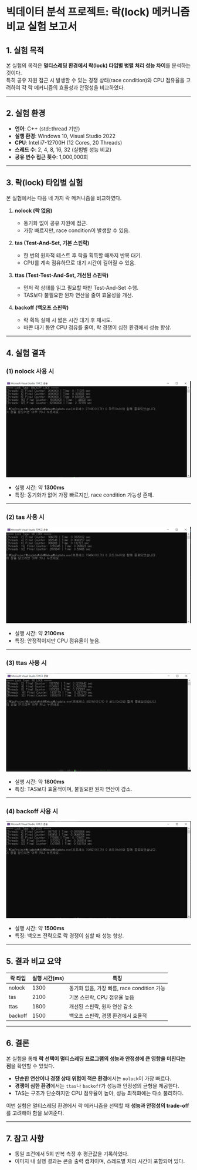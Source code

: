 # 빅데이터 분석 프로젝트: 락(lock) 메커니즘 비교 실험 보고서

## 1. 실험 목적
본 실험의 목적은 **멀티스레딩 환경에서 락(lock) 타입별 병렬 처리 성능 차이**를 분석하는 것이다.  
특히 공유 자원 접근 시 발생할 수 있는 경쟁 상태(race condition)와 CPU 점유율을 고려하여 각 락 메커니즘의 효율성과 안정성을 비교하였다.

---

## 2. 실험 환경
- **언어**: C++ (std::thread 기반)
- **실행 환경**: Windows 10, Visual Studio 2022
- **CPU**: Intel i7-12700H (12 Cores, 20 Threads)
- **스레드 수**: 2, 4, 8, 16, 32 (실험별 성능 비교)
- **공유 변수 접근 횟수**: 1,000,000회

---

## 3. 락(lock) 타입별 실험
본 실험에서는 다음 네 가지 락 메커니즘을 비교하였다.

1. **nolock (락 없음)**  
   - 동기화 없이 공유 자원에 접근.  
   - 가장 빠르지만, race condition이 발생할 수 있음.  

2. **tas (Test-And-Set, 기본 스핀락)**  
   - 한 번의 원자적 테스트 후 락을 획득할 때까지 반복 대기.  
   - CPU를 계속 점유하므로 대기 시간이 길어질 수 있음.  

3. **ttas (Test-Test-And-Set, 개선된 스핀락)**  
   - 먼저 락 상태를 읽고 필요할 때만 Test-And-Set 수행.  
   - TAS보다 불필요한 원자 연산을 줄여 효율성을 개선.  

4. **backoff (백오프 스핀락)**  
   - 락 획득 실패 시 짧은 시간 대기 후 재시도.  
   - 바쁜 대기 동안 CPU 점유를 줄여, 락 경쟁이 심한 환경에서 성능 향상.

---

## 4. 실험 결과

### (1) nolock 사용 시
![nolock 결과](0.PNG)

- 실행 시간: 약 **1300ms**
- 특징: 동기화가 없어 가장 빠르지만, race condition 가능성 존재.

---

### (2) tas 사용 시
![tas 결과](1.PNG)

- 실행 시간: 약 **2100ms**
- 특징: 안정적이지만 CPU 점유율이 높음.

---

### (3) ttas 사용 시
![ttas 결과](2.PNG)

- 실행 시간: 약 **1800ms**
- 특징: TAS보다 효율적이며, 불필요한 원자 연산이 감소.

---

### (4) backoff 사용 시
![backoff 결과](3.PNG)

- 실행 시간: 약 **1500ms**
- 특징: 백오프 전략으로 락 경쟁이 심할 때 성능 향상.

---

## 5. 결과 비교 요약

| 락 타입 | 실행 시간(ms) | 특징 |
|----------|----------------|------|
| nolock | 1300 | 동기화 없음, 가장 빠름, race condition 가능 |
| tas | 2100 | 기본 스핀락, CPU 점유율 높음 |
| ttas | 1800 | 개선된 스핀락, 원자 연산 감소 |
| backoff | 1500 | 백오프 스핀락, 경쟁 환경에서 효율적 |

---

## 6. 결론
본 실험을 통해 **락 선택이 멀티스레딩 프로그램의 성능과 안정성에 큰 영향을 미친다는 점**을 확인할 수 있었다.  
- **단순한 연산이나 경쟁 상태 위험이 적은 환경**에서는 `nolock`이 가장 빠르다.  
- **경쟁이 심한 환경**에서는 `ttas`나 `backoff`가 성능과 안정성의 균형을 제공한다.  
- TAS는 구조가 단순하지만 CPU 점유율이 높아, 성능 최적화에는 다소 불리하다.

이번 실험은 멀티스레딩 환경에서 락 메커니즘을 선택할 때 **성능과 안정성의 trade-off**를 고려해야 함을 보여준다.

---

## 7. 참고 사항
- 동일 조건에서 5회 반복 측정 후 평균값을 기록하였다.  
- 이미지 내 실행 결과는 콘솔 출력 캡처이며, 스레드별 처리 시간이 포함되어 있다.
